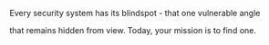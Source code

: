 Every security system has its blindspot - that one vulnerable angle

 that remains hidden from view. Today, your mission is to find one.
